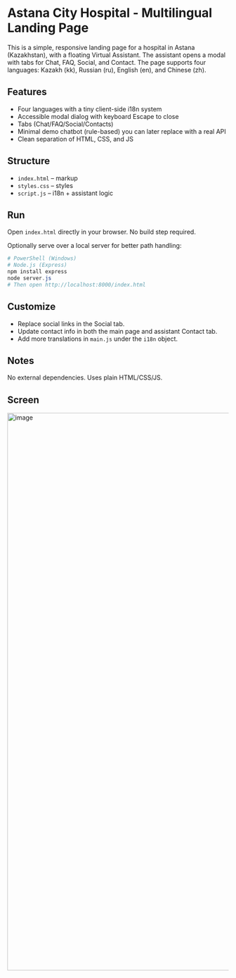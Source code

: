 # Astana City Hospital - Multilingual Landing Page

This is a simple, responsive landing page for a hospital in Astana (Kazakhstan), with a floating Virtual Assistant. The assistant opens a modal with tabs for Chat, FAQ, Social, and Contact. The page supports four languages: Kazakh (kk), Russian (ru), English (en), and Chinese (zh).

## Features
- Four languages with a tiny client-side i18n system
- Accessible modal dialog with keyboard Escape to close
- Tabs (Chat/FAQ/Social/Contacts)
- Minimal demo chatbot (rule-based) you can later replace with a real API
- Clean separation of HTML, CSS, and JS

## Structure
- `index.html` – markup
- `styles.css` – styles
- `script.js` – i18n + assistant logic

## Run
Open `index.html` directly in your browser. No build step required.

Optionally serve over a local server for better path handling:

```powershell
# PowerShell (Windows)
# Node.js (Express)
npm install express
node server.js
# Then open http://localhost:8000/index.html
```

## Customize
- Replace social links in the Social tab.
- Update contact info in both the main page and assistant Contact tab.
- Add more translations in `main.js` under the `i18n` object.

## Notes
No external dependencies. Uses plain HTML/CSS/JS.

## Screen

<img width="2242" height="1267" alt="image" src="https://github.com/user-attachments/assets/00b5af0f-7126-428b-9d15-14b805276d25" />

